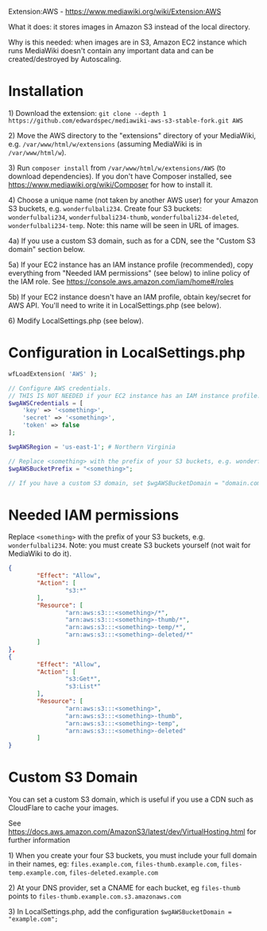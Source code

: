 Extension:AWS - https://www.mediawiki.org/wiki/Extension:AWS

What it does: it stores images in Amazon S3 instead of the local directory.

Why is this needed: when images are in S3, Amazon EC2 instance which runs MediaWiki doesn't contain any important data and can be created/destroyed by Autoscaling.

# Installation

1\) Download the extension: `git clone --depth 1 https://github.com/edwardspec/mediawiki-aws-s3-stable-fork.git AWS`

2\) Move the AWS directory to the "extensions" directory of your MediaWiki, e.g. `/var/www/html/w/extensions` (assuming MediaWiki is in `/var/www/html/w`).

3\) Run `composer install` from `/var/www/html/w/extensions/AWS` (to download dependencies). If you don't have Composer installed, see https://www.mediawiki.org/wiki/Composer for how to install it.

4\) Choose a unique name (not taken by another AWS user) for your Amazon S3 buckets, e.g. `wonderfulbali234`. Create four S3 buckets: `wonderfulbali234`, `wonderfulbali234-thumb`, `wonderfulbali234-deleted`, `wonderfulbali234-temp`. Note: this name will be seen in URL of images.

4a\) If you use a custom S3 domain, such as for a CDN, see the "Custom S3 domain" section below.

5a\) If your EC2 instance has an IAM instance profile (recommended), copy everything from "Needed IAM permissions" (see below) to inline policy of the IAM role. See https://console.aws.amazon.com/iam/home#/roles

5b\) If your EC2 instance doesn't have an IAM profile, obtain key/secret for AWS API. You'll need to write it in LocalSettings.php (see below).

6\) Modify LocalSettings.php (see below).

# Configuration in LocalSettings.php

```php
wfLoadExtension( 'AWS' );

// Configure AWS credentials.
// THIS IS NOT NEEDED if your EC2 instance has an IAM instance profile.
$wgAWSCredentials = [
	'key' => '<something>',
	'secret' => '<something>',
	'token' => false
];

$wgAWSRegion = 'us-east-1'; # Northern Virginia

// Replace <something> with the prefix of your S3 buckets, e.g. wonderfulbali234.
$wgAWSBucketPrefix = "<something>";

// If you have a custom S3 domain, set $wgAWSBucketDomain = "domain.com";
```

# Needed IAM permissions

Replace `<something>` with the prefix of your S3 buckets, e.g. `wonderfulbali234`.
Note: you must create S3 buckets yourself (not wait for MediaWiki to do it).

```json
{
        "Effect": "Allow",
        "Action": [
                "s3:*"
        ],
        "Resource": [
                "arn:aws:s3:::<something>/*",
                "arn:aws:s3:::<something>-thumb/*",
                "arn:aws:s3:::<something>-temp/*",
                "arn:aws:s3:::<something>-deleted/*"
        ]
},
{
        "Effect": "Allow",
        "Action": [
                "s3:Get*",
                "s3:List*"
        ],
        "Resource": [
                "arn:aws:s3:::<something>",
                "arn:aws:s3:::<something>-thumb",
                "arn:aws:s3:::<something>-temp",
                "arn:aws:s3:::<something>-deleted"
        ]
}
```

# Custom S3 Domain

You can set a custom S3 domain, which is useful if you use a CDN such as CloudFlare to cache your images.

See https://docs.aws.amazon.com/AmazonS3/latest/dev/VirtualHosting.html for further information

1\) When you create your four S3 buckets, you must include your full domain in their names, eg: `files.example.com`, `files-thumb.example.com`, `files-temp.example.com`, `files-deleted.example.com`

2\) At your DNS provider, set a CNAME for each bucket, eg `files-thumb` points to `files-thumb.example.com.s3.amazonaws.com`

3\) In LocalSettings.php, add the configuration  `$wgAWSBucketDomain = "example.com";`
